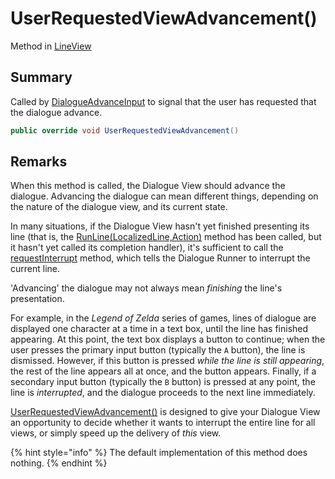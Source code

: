 # UserRequestedViewAdvancement()

Method in [LineView](./)

## Summary

Called by [DialogueAdvanceInput](../yarn.unity.dialogueadvanceinput/) to signal that the user has requested that the dialogue advance.

```csharp
public override void UserRequestedViewAdvancement()
```

## Remarks

When this method is called, the Dialogue View should advance the dialogue. Advancing the dialogue can mean different things, depending on the nature of the dialogue view, and its current state.

In many situations, if the Dialogue View hasn't yet finished presenting its line (that is, the [RunLine(LocalizedLine,Action)](../yarn.unity.dialogueviewbase/yarn.unity.dialogueviewbase.runline.md) method has been called, but it hasn't yet called its completion handler), it's sufficient to call the [requestInterrupt](../yarn.unity.dialogueviewbase/yarn.unity.dialogueviewbase.requestinterrupt.md) method, which tells the Dialogue Runner to interrupt the current line.

'Advancing' the dialogue may not always mean _finishing_ the line's presentation.

For example, in the _Legend of Zelda_ series of games, lines of dialogue are displayed one character at a time in a text box, until the line has finished appearing. At this point, the text box displays a button to continue; when the user presses the primary input button (typically the `A` button), the line is dismissed. However, if this button is pressed _while the line is still appearing_, the rest of the line appears all at once, and the button appears. Finally, if a secondary input button (typically the `B` button) is pressed at any point, the line is _interrupted_, and the dialogue proceeds to the next line immediately.

[UserRequestedViewAdvancement()](../yarn.unity.dialogueviewbase/yarn.unity.dialogueviewbase.userrequestedviewadvancement.md) is designed to give your Dialogue View an opportunity to decide whether it wants to interrupt the entire line for all views, or simply speed up the delivery of _this_ view.

{% hint style="info" %}
The default implementation of this method does nothing.
{% endhint %}
